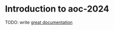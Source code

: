 # Introduction to aoc-2024

TODO: write [great documentation](http://jacobian.org/writing/what-to-write/)
